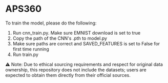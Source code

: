 # APS360
To train the model, please do the following:
1. Run cnn_train.py. Make sure EMNIST download is set to true
2. Copy the path of the CNN's .pth to model.py
3. Make sure paths are correct and SAVED_FEATURES is set to False for first time running
4. Run train.py
   
⚠️ Note: Due to ethical sourcing requirements and respect for original data ownership, this repository does not include the datasets; users are expected to obtain them directly from their official sources.
